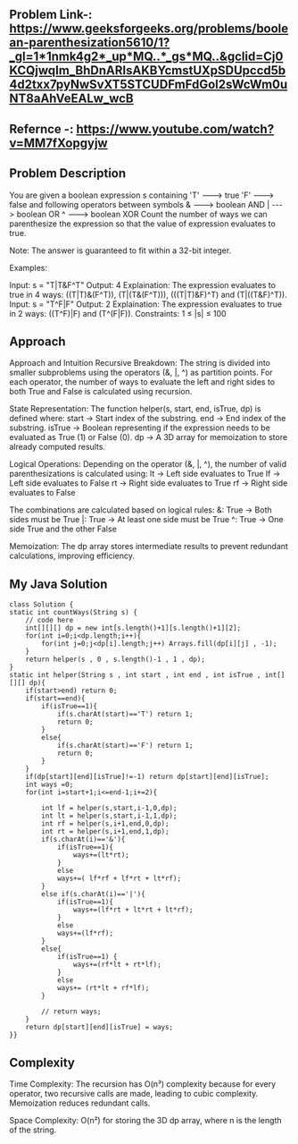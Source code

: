 ## Problem Link-:  https://www.geeksforgeeks.org/problems/boolean-parenthesization5610/1?_gl=1*1nmk4g2*_up*MQ..*_gs*MQ..&gclid=Cj0KCQjwqIm_BhDnARIsAKBYcmstUXpSDUpccd5b4d2txx7pyNwSvXT5STCUDFmFdGol2sWcWm0uNT8aAhVeEALw_wcB
## Refernce -: https://www.youtube.com/watch?v=MM7fXopgyjw
## Problem Description
You are given a boolean expression s containing
    'T' ---> true
    'F' ---> false 
and following operators between symbols
   &   ---> boolean AND
    |   ---> boolean OR
   ^   ---> boolean XOR
Count the number of ways we can parenthesize the expression so that the value of expression evaluates to true.

Note: The answer is guaranteed to fit within a 32-bit integer.

Examples:

Input: s = "T|T&F^T"
Output: 4
Explaination: The expression evaluates to true in 4 ways: ((T|T)&(F^T)), (T|(T&(F^T))), (((T|T)&F)^T) and (T|((T&F)^T)).
Input: s = "T^F|F"
Output: 2
Explaination: The expression evaluates to true in 2 ways: ((T^F)|F) and (T^(F|F)).
Constraints:
1 ≤ |s| ≤ 100 
## Approach
Approach and Intuition
Recursive Breakdown:
The string is divided into smaller subproblems using the operators (&, |, ^) as partition points.
For each operator, the number of ways to evaluate the left and right sides to both True and False is calculated using recursion.

State Representation:
The function helper(s, start, end, isTrue, dp) is defined where:
start → Start index of the substring.
end → End index of the substring.
isTrue → Boolean representing if the expression needs to be evaluated as True (1) or False (0).
dp → A 3D array for memoization to store already computed results.

Logical Operations:
Depending on the operator (&, |, ^), the number of valid parenthesizations is calculated using:
lt → Left side evaluates to True
lf → Left side evaluates to False
rt → Right side evaluates to True
rf → Right side evaluates to False

The combinations are calculated based on logical rules:
&: True → Both sides must be True
|: True → At least one side must be True
^: True → One side True and the other False

Memoization:
The dp array stores intermediate results to prevent redundant calculations, improving efficiency.

## My Java Solution


    
    class Solution {
    static int countWays(String s) {
        // code here
        int[][][] dp = new int[s.length()+1][s.length()+1][2];
        for(int i=0;i<dp.length;i++){
            for(int j=0;j<dp[i].length;j++) Arrays.fill(dp[i][j] , -1);
        }
        return helper(s , 0 , s.length()-1 , 1 , dp); 
    }
    static int helper(String s , int start , int end , int isTrue , int[][][] dp){
        if(start>end) return 0;
        if(start==end){
            if(isTrue==1){
                if(s.charAt(start)=='T') return 1;
                return 0;
            }
            else{
                if(s.charAt(start)=='F') return 1;
                return 0;
            }
        }
        if(dp[start][end][isTrue]!=-1) return dp[start][end][isTrue];
        int ways =0;
        for(int i=start+1;i<=end-1;i+=2){
            
            int lf = helper(s,start,i-1,0,dp);
            int lt = helper(s,start,i-1,1,dp);
            int rf = helper(s,i+1,end,0,dp);
            int rt = helper(s,i+1,end,1,dp);
            if(s.charAt(i)=='&'){
                if(isTrue==1){
                    ways+=(lt*rt);
                }
                else
                ways+=( lf*rf + lf*rt + lt*rf);
            }
            else if(s.charAt(i)=='|'){
                if(isTrue==1){
                    ways+=(lf*rt + lt*rt + lt*rf);
                }
                else
                ways+=(lf*rf);
            }
            else{
                if(isTrue==1) {
                    ways+=(rf*lt + rt*lf);
                }
                else
                ways+= (rt*lt + rf*lf);
            }
            
            // return ways;
        }
        return dp[start][end][isTrue] = ways;
    }}

  ## Complexity 
  Time Complexity:
The recursion has O(n³) complexity because for every operator, two recursive calls are made, leading to cubic complexity.
Memoization reduces redundant calls.

Space Complexity:
O(n²) for storing the 3D dp array, where n is the length of the string.

